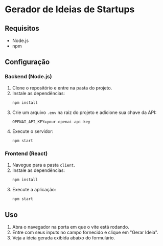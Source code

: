 # Gerador de Ideias de Startups

## Requisitos

- Node.js
- npm

## Configuração

### Backend (Node.js)

1. Clone o repositório e entre na pasta do projeto.
2. Instale as dependências:
    ```sh
    npm install
    ```
3. Crie um arquivo `.env` na raiz do projeto e adicione sua chave da API:
    ```
    OPENAI_API_KEY=your-openai-api-key
    ```
4. Execute o servidor:
    ```sh
    npm start
    ```

### Frontend (React)

1. Navegue para a pasta `client`.
2. Instale as dependências:
    ```sh
    npm install
    ```
3. Execute a aplicação:
    ```sh
    npm start
    ```

## Uso

1. Abra o navegador na porta em que o vite está rodando.
2. Entre com seus inputs no campo fornecido e clique em "Gerar Ideia".
3. Veja a ideia gerada exibida abaixo do formulário.
